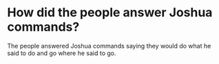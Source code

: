 # How did the people answer Joshua commands?

The people answered Joshua commands saying they would do what he said to do and go where he said to go.
